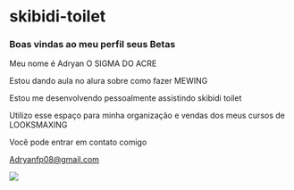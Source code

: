 # skibidi-toilet
### Boas vindas ao meu perfil seus Betas

Meu nome é Adryan O SIGMA DO ACRE

Estou dando aula no alura sobre como fazer MEWING

Estou me desenvolvendo pessoalmente assistindo skibidi toilet

Utilizo esse espaço para minha organização e vendas dos meus cursos de LOOKSMAXING

Você pode entrar em contato comigo 

Adryanfp08@gmail.com

![](https://media1.tenor.com/m/mtiOW6O-k8YAAAAd/shrek-shrek-rizz.gif)
